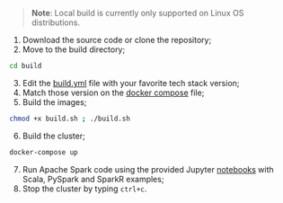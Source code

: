 > **Note**: Local build is currently only supported on Linux OS distributions.

1. Download the source code or clone the repository;
2. Move to the build directory;

```bash
cd build
```

3. Edit the [build.yml](build.yml) file with your favorite tech stack version;
4. Match those version on the [docker compose](docker-compose.yml) file;
5. Build the images;

```bash
chmod +x build.sh ; ./build.sh
```

6. Build the cluster;

```bash
docker-compose up
```

7. Run Apache Spark code using the provided Jupyter [notebooks](workspace) with Scala, PySpark and SparkR examples;
8. Stop the cluster by typing `ctrl+c`.
